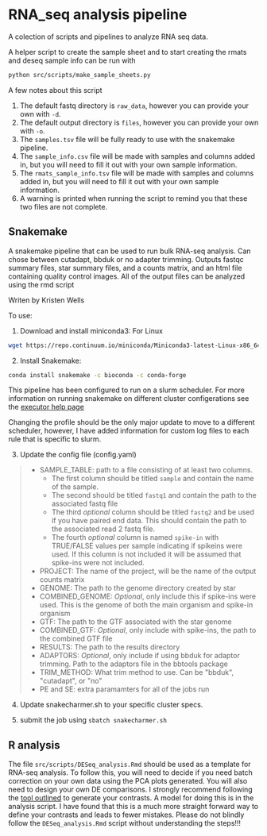 # RNA_seq analysis pipeline
A colection of scripts and pipelines to analyze RNA seq data.

A helper script to create the sample sheet and to start creating the rmats and deseq sample info can be run with 
```bash
python src/scripts/make_sample_sheets.py
```

A few notes about this script
1. The default fastq directory is `raw_data`, however you can provide your own with `-d`.
2. The default output directory is `files`, however you can provide your own with `-o`.
3. The `samples.tsv` file will be fully ready to use with the snakemake pipeline.
4. The `sample_info.csv` file will be made with samples and columns added in, but you will need to fill it out with your own sample information.
5. The `rmats_sample_info.tsv` file will be made with samples and columns added in, but you will need to fill it out with your own sample information.
6. A warning is printed when running the script to remind you that these two files are not complete.

## Snakemake

A snakemake pipeline that can be used to run bulk RNA-seq analysis. Can chose between cutadapt, bbduk or no adapter trimming. Outputs fastqc summary files, star summary files, and a counts matrix, and an html file containing quality control images. All of the output files can be analyzed using the rmd script

Writen by Kristen Wells

To use:

1. Download and install miniconda3: For Linux
```bash
wget https://repo.continuum.io/miniconda/Miniconda3-latest-Linux-x86_64.sh bash Miniconda3-latest-Linux-x86_64.sh
```
2. Install Snakemake:
```bash
conda install snakemake -c bioconda -c conda-forge
```

This pipeline has been configured to run on a slurm scheduler. For more information on running snakemake on different cluster configerations see the [executor help page](https://snakemake.github.io/snakemake-plugin-catalog/index.html)

Changing the profile should be the only major update to move to a different scheduler, however, I have added information for custom log files to each rule that is specific to slurm.

3. Update the config file (config.yaml) 
>* SAMPLE_TABLE: path to a file consisting of at least two columns.
>   * The first column should be titled `sample` and contain the name of the sample.
>   * The second should be titled `fastq1` and contain the path to the associated fastq file
>   * The third *optional* column should be titled `fastq2` and be used if you have paired end data. This should contain the path to the associated read 2 fastq file.
>   * The fourth *optional* column is named `spike-in` with TRUE/FALSE values per sample indicating if spikeins were used. If this column is not included it will be assumed that spike-ins were not included.
>* PROJECT: The name of the project, will be the name of the output counts matrix
>* GENOME: The path to the genome directory created by star
>* COMBINED_GENOME: *Optional*, only include this if spike-ins were used. This is the genome of both the main organism and spike-in organism
>* GTF: The path to the GTF associated with the star genome
>* COMBINED_GTF: *Optional*, only include with spike-ins, the path to the combined GTF file
>* RESULTS: The path to the results directory
>* ADAPTORS: *Optional*, only include if using bbduk for adaptor trimming. Path to the adaptors file in the bbtools package
>* TRIM_METHOD: What trim method to use. Can be "bbduk", "cutadapt", or "no"
>* PE and SE: extra paramamters for all of the jobs run

4. Update snakecharmer.sh to your specific cluster specs. 

5. submit the job using `sbatch snakecharmer.sh`

## R analysis
The file `src/scripts/DESeq_analysis.Rmd` should be used as a template for RNA-seq analysis. To follow this, you will need to decide if you need batch correction on your own data using the PCA plots generated. You will also need to design your own DE comparisons. I strongly recommend following the [tool outlined](https://github.com/tavareshugo/tutorial_DESeq2_contrasts/blob/main/DESeq2_contrasts.md) to generate your contrasts. A model for doing this is in the analysis script. I have found that this is a much more straight forward way to define your contrasts and leads to fewer mistakes. Please do not blindly follow the `DESeq_analysis.Rmd` script without understanding the steps!!!

